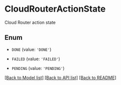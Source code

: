 # CloudRouterActionState

Cloud Router action state

## Enum

* `DONE` (value: `'DONE'`)

* `FAILED` (value: `'FAILED'`)

* `PENDING` (value: `'PENDING'`)

[[Back to Model list]](../README.md#documentation-for-models) [[Back to API list]](../README.md#documentation-for-api-endpoints) [[Back to README]](../README.md)


